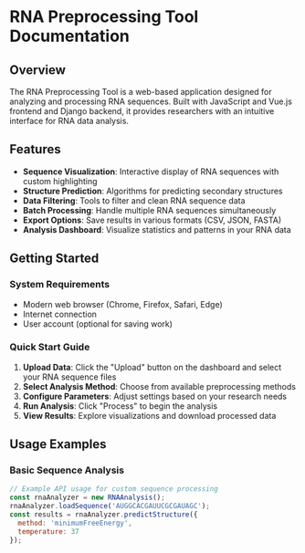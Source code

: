 # RNA Preprocessing Tool Documentation

## Overview

The RNA Preprocessing Tool is a web-based application designed for analyzing and processing RNA sequences. Built with JavaScript and Vue.js frontend and Django backend, it provides researchers with an intuitive interface for RNA data analysis.

## Features

- **Sequence Visualization**: Interactive display of RNA sequences with custom highlighting
- **Structure Prediction**: Algorithms for predicting secondary structures
- **Data Filtering**: Tools to filter and clean RNA sequence data
- **Batch Processing**: Handle multiple RNA sequences simultaneously
- **Export Options**: Save results in various formats (CSV, JSON, FASTA)
- **Analysis Dashboard**: Visualize statistics and patterns in your RNA data

## Getting Started

### System Requirements
- Modern web browser (Chrome, Firefox, Safari, Edge)
- Internet connection
- User account (optional for saving work)

### Quick Start Guide

1. **Upload Data**: Click the "Upload" button on the dashboard and select your RNA sequence files
2. **Select Analysis Method**: Choose from available preprocessing methods
3. **Configure Parameters**: Adjust settings based on your research needs
4. **Run Analysis**: Click "Process" to begin the analysis
5. **View Results**: Explore visualizations and download processed data

## Usage Examples

### Basic Sequence Analysis

```javascript
// Example API usage for custom sequence processing
const rnaAnalyzer = new RNAAnalysis();
rnaAnalyzer.loadSequence('AUGGCACGAUUCGCGAUAGC');
const results = rnaAnalyzer.predictStructure({
  method: 'minimumFreeEnergy',
  temperature: 37
});